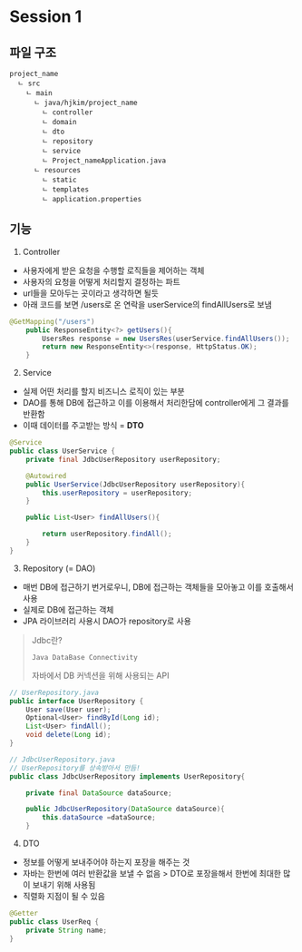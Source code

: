 # Session 1
## 파일 구조
```
project_name
  ㄴ src
    ㄴ main
      ㄴ java/hjkim/project_name
        ㄴ controller
        ㄴ domain
        ㄴ dto
        ㄴ repository
        ㄴ service
        ㄴ Project_nameApplication.java
      ㄴ resources
        ㄴ static
        ㄴ templates
        ㄴ application.properties
```

## 기능
1. Controller
- 사용자에게 받은 요청을 수행할 로직들을 제어하는 객체
- 사용자의 요청을 어떻게 처리할지 결정하는 파트
- url들을 모아두는 곳이라고 생각하면 될듯
- 아래 코드를 보면 /users로 온 연락을 userService의 findAllUsers로 보냄
```java
@GetMapping("/users")
    public ResponseEntity<?> getUsers(){
        UsersRes response = new UsersRes(userService.findAllUsers());
        return new ResponseEntity<>(response, HttpStatus.OK);
    }
```


2. Service
- 실제 어떤 처리를 할지 비즈니스 로직이 있는 부분
- DAO를 통해 DB에 접근하고 이를 이용해서 처리한담에 controller에게 그 결과를 반환함 
- 이때 데이터를 주고받는 방식 = **DTO**
```java
@Service
public class UserService {
    private final JdbcUserRepository userRepository;

    @Autowired
    public UserService(JdbcUserRepository userRepository){
        this.userRepository = userRepository;
    }

    public List<User> findAllUsers(){

        return userRepository.findAll();
    }
}
```


3. Repository (= DAO)
- 매번 DB에 접근하기 번거로우니, DB에 접근하는 객체들을 모아놓고 이를 호출해서 사용 
- 실제로 DB에 접근하는 객체
- JPA 라이브러리 사용시 DAO가 repository로 사용
> Jdbc란?
> 
> `Java DataBase Connectivity`
>
> 자바에서 DB 커넥션을 위해 사용되는 API
```java
// UserRepository.java
public interface UserRepository {
    User save(User user);
    Optional<User> findById(Long id);
    List<User> findAll();
    void delete(Long id);
}

// JdbcUserRepository.java
// UserRepository를 상속받아서 만듬! 
public class JdbcUserRepository implements UserRepository{

    private final DataSource dataSource;

    public JdbcUserRepository(DataSource dataSource){
        this.dataSource =dataSource;
    }

```


4. DTO
- 정보를 어떻게 보내주어야 하는지 포장을 해주는 것
- 자바는 한번에 여러 반환값을 보낼 수 없음 > DTO로 포장을해서 한번에 최대한 많이 보내기 위해 사용됨
- 직렬화 지점이 될 수 있음
```java
@Getter
public class UserReq {
    private String name;
}
```

